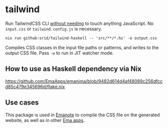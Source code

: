 # tailwind

Run TailwindCSS CLI [without needing](https://srid.ca/nojs) to touch anything JavaScript. No `input.css` or `tailwind.config.js` is necessary.

```sh-session
nix run github:srid/tailwind-haskell -- 'src/**/*.hs' -o output.css
```

Compiles CSS classes in the input file paths or patterns, and writes to the output CSS file. Pass `-w` to run in JIT watcher mode.

## How to use as Haskell dependency via Nix

https://github.com/EmaApps/emanima/blob/9482d614d4af48089c256dfccd85c479e345696d/flake.nix

## Use cases

This package is used in [Emanote](https://github.com/EmaApps/emanote) to compile the CSS file on the generated website, as well as in other [Ema apps](https://github.com/EmaApps).
